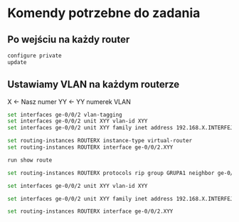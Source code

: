 # Komendy potrzebne do zadania

## Po wejściu na każdy router

```bash 
configure private
update
```

## Ustawiamy VLAN na każdym routerze

X  <- Nasz numer
YY <- YY numerek VLAN 
```bash
set interfaces ge-0/0/2 vlan-tagging
set interfaces ge-0/0/2 unit XYY vlan-id XYY
set interfaces ge-0/0/2 unit XYY family inet address 192.168.X.INTERFEJS (np .9/30)

set routing-instances ROUTERX instance-type virtual-router
set routing-instances ROUTERX interface ge-0/0/2.XYY

run show route

set routing-instances ROUTERX protocols rip group GRUPA1 neighbor ge-0/0/1.X00
```

```bash
set interfaces ge-0/0/2 unit XYY vlan-id XYY

set interfaces ge-0/0/2 unit XYY family inet address 192.168.X.INTERFEJS (np .9/30)

set routing-instances ROUTERX interface ge-0/0/2.XYY

```